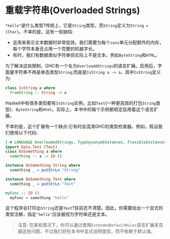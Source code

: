 # 重载字符串(Overloaded Strings)

`"hello"`是什么类型?传统上，它是`String`类型，而`String`定义为`String = [Char]`。不幸的是，这有一些缺陷:

- 这用来表示文本数据时非常低效。我们需要为每个`cons`单元分配额外的内存，每个字符本身还占用一个完整的机器字长。
- 有时，我们有数据类似字符串但实际上不是文本，例如`ByteString`和`HTML`。

为了解决这些限制，GHC有一个名为`OverloaddStrings`的语言扩展。启用后，字面量字符串不再是单态类型`String`;而是是`IsString a -> a`，其中`IsString`定义为:

```haskell
class IsString a where
  fromString :: String -> a
```

Haskell中有很多类型都有`IsString`实例，比如`Text`(一种更高效的打包`String`类型)、`ByteString`和`Html`。实际上，本书中的每个示例都假定启用着这个语言扩展。

不幸的是，这个扩展有一个缺点:它有时会混淆GHC的类型检查器。例如，假设我们使用以下代码:
```haskell
{-# LANGUAGE OverloadedStrings, TypeSynonymInstances, FlexibleInstances #-}
import Data.Text (Text)
class DoSomething a where
  something :: a -> IO ()

instance DoSomething String where
  something _ = putStrLn "String"

instance DoSomething Text where
  something _ = putStrLn "Text"

myFunc :: IO ()
  myFunc = something "hello"
```
这个程序会打印出`String`还是`Text`?目前还不清楚。因此，你需要给出一个显式的类型注解，指定`"hello"`应该被视为字符串还是文本。

> 注意: 在某些情况下，你可以通过使用`ExtendedDefaultRules`语言扩展来克服这些问题，不过我们将在本书中显式说明类型，而不依赖于默认值。

 
